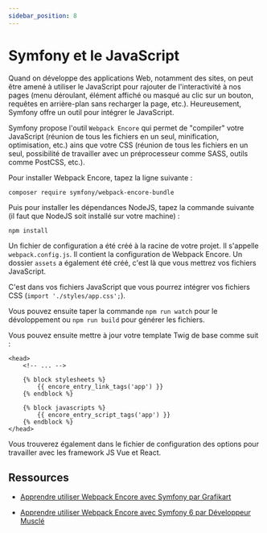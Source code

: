 ```yaml
---
sidebar_position: 8
---
```


# Symfony et le JavaScript

Quand on développe des applications Web, notamment des sites, on peut être amené à utiliser le JavaScript pour rajouter de l'interactivité à nos pages (menu déroulant, élément affiché ou masqué au clic sur un bouton, requêtes en arrière-plan sans recharger la page, etc.). Heureusement, Symfony offre un outil pour intégrer le JavaScript.

Symfony propose l'outil ```Webpack Encore``` qui permet de "compiler" votre JavaScript (réunion de tous les fichiers en un seul, minification, optimisation, etc.) ains que votre CSS (réunion de tous les fichiers en un seul, possibilité de travailler avec un préprocesseur comme SASS, outils comme PostCSS, etc.).

Pour installer Webpack Encore, tapez la ligne suivante : 

```composer require symfony/webpack-encore-bundle```

Puis pour installer les dépendances NodeJS, tapez la commande suivante (il faut que NodeJS soit installé sur votre machine) : 

```npm install```

Un fichier de configuration a été créé à la racine de votre projet. Il s'appelle ```webpack.config.js```. Il contient la configuration de Webpack Encore. Un dossier ```assets``` a également été créé, c'est là que vous mettrez vos fichiers JavaScript.

C'est dans vos fichiers JavaScript que vous pourrez intégrer vos fichiers CSS (```import './styles/app.css';```).

Vous pouvez ensuite taper la commande ```npm run watch``` pour le dévoloppement ou ```npm run build``` pour générer les fichiers.

Vous pouvez ensuite mettre à jour votre template Twig de base comme suit : 

```twig
<head>
    <!-- ... -->

    {% block stylesheets %}
        {{ encore_entry_link_tags('app') }}
    {% endblock %}

    {% block javascripts %}
        {{ encore_entry_script_tags('app') }}
    {% endblock %}
</head>
```

Vous trouverez également dans le fichier de configuration des options pour travailler avec les framework JS Vue et React.

## Ressources

* [Apprendre utiliser Webpack Encore avec Symfony par Grafikart](https://grafikart.fr/tutoriels/encore-symfony-1075)

* [Apprendre utiliser Webpack Encore avec Symfony 6 par Développeur Musclé](https://www.youtube.com/watch?v=Xsxztq8s-_I&ab_channel=D%C3%A9veloppeurMuscl%C3%A9)


